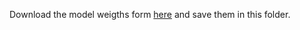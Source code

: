 Download the model weigths form [here](https://drive.google.com/file/d/1AcrYCBR5-kg91C61boj221t1X_SVX8Hv/view) and save them in this folder.